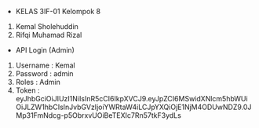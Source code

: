 - KELAS 3IF-01 Kelompok 8

1. Kemal Sholehuddin
2. Rifqi Muhamad Rizal

- API Login (Admin)
1. Username : Kemal 
2. Password : admin 
3. Roles : Admin
4. Token : eyJhbGciOiJIUzI1NiIsInR5cCI6IkpXVCJ9.eyJpZCI6MSwidXNlcm5hbWUiOiJLZW1hbCIsInJvbGVzIjoiYWRtaW4iLCJpYXQiOjE1NjM4ODUwNDZ9.0JMp31FmNdcg-p5ObrxvUOiBeTEXIc7Rn57tkF3ydLs
  
